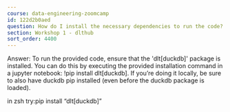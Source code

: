 ```yaml
---
course: data-engineering-zoomcamp
id: 122d2b0aed
question: How do I install the necessary dependencies to run the code?
section: Workshop 1 - dlthub
sort_order: 4400
---
```


Answer: To run the provided code, ensure that the 'dlt[duckdb]' package is installed. You can do this by executing the provided installation command in a jupyter notebook: !pip install dlt[duckdb]. If you’re doing it locally, be sure to also have duckdb pip installed (even before the duckdb package is loaded).

in zsh try:pip install “dlt[duckdb]”

